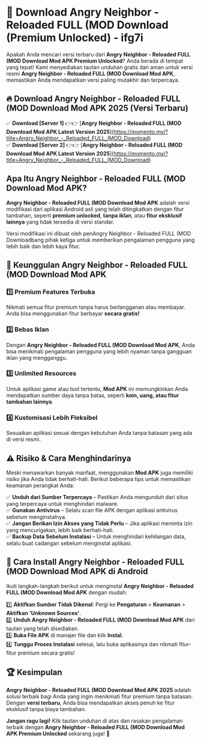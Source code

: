 # 🎯 Download Angry Neighbor - Reloaded FULL (MOD Download (Premium Unlocked) -  ifg7i

Apakah Anda mencari versi terbaru dari **Angry Neighbor - Reloaded FULL (MOD Download Mod APK Premium Unlocked**? Anda berada di tempat yang tepat! Kami menyediakan tautan unduhan gratis dan aman untuk versi resmi **Angry Neighbor - Reloaded FULL (MOD Download Mod APK**, memastikan Anda mendapatkan versi paling mutakhir dan terpercaya.

## 🔥 Download Angry Neighbor - Reloaded FULL (MOD Download Mod APK 2025 (Versi Terbaru)

✅ **Download [Server 1]** 👉👉 [**Angry Neighbor - Reloaded FULL (MOD Download Mod APK Latest Version 2025**](https://momento.my/?title=Angry_Neighbor_-_Reloaded_FULL_(MOD_Download)  
✅ **Download [Server 2]** 👉👉 [**Angry Neighbor - Reloaded FULL (MOD Download Mod APK Latest Version 2025**](https://momento.my/?title=Angry_Neighbor_-_Reloaded_FULL_(MOD_Download)  

## Apa Itu Angry Neighbor - Reloaded FULL (MOD Download Mod APK?

**Angry Neighbor - Reloaded FULL (MOD Download Mod APK** adalah versi modifikasi dari aplikasi Android asli yang telah ditingkatkan dengan fitur tambahan, seperti **premium unlocked**, **tanpa iklan**, atau **fitur eksklusif lainnya** yang tidak tersedia di versi standar.

Versi modifikasi ini dibuat oleh penAngry Neighbor - Reloaded FULL (MOD Downloadbang pihak ketiga untuk memberikan pengalaman pengguna yang lebih baik dan lebih kaya fitur.

## 🎯 Keunggulan Angry Neighbor - Reloaded FULL (MOD Download Mod APK

### 1️⃣ Premium Features Terbuka
Nikmati semua fitur premium tanpa harus berlangganan atau membayar. Anda bisa menggunakan fitur berbayar **secara gratis!**

### 2️⃣ Bebas Iklan
Dengan **Angry Neighbor - Reloaded FULL (MOD Download Mod APK**, Anda bisa menikmati pengalaman pengguna yang lebih nyaman tanpa gangguan iklan yang mengganggu.

### 3️⃣ Unlimited Resources
Untuk aplikasi game atau tool tertentu, **Mod APK** ini memungkinkan Anda mendapatkan sumber daya tanpa batas, seperti **koin, uang, atau fitur tambahan lainnya**.

### 4️⃣ Kustomisasi Lebih Fleksibel
Sesuaikan aplikasi sesuai dengan kebutuhan Anda tanpa batasan yang ada di versi resmi.

## ⚠️ Risiko & Cara Menghindarinya

Meski menawarkan banyak manfaat, menggunakan **Mod APK** juga memiliki risiko jika Anda tidak berhati-hati. Berikut beberapa tips untuk memastikan keamanan perangkat Anda:

✅ **Unduh dari Sumber Terpercaya** – Pastikan Anda mengunduh dari situs yang terpercaya untuk menghindari malware.  
✅ **Gunakan Antivirus** – Selalu scan file APK dengan aplikasi antivirus sebelum menginstalnya.  
✅ **Jangan Berikan Izin Akses yang Tidak Perlu** – Jika aplikasi meminta izin yang mencurigakan, lebih baik berhati-hati.  
✅ **Backup Data Sebelum Instalasi** – Untuk menghindari kehilangan data, selalu buat cadangan sebelum menginstal aplikasi.

## 📌 Cara Install Angry Neighbor - Reloaded FULL (MOD Download Mod APK di Android

Ikuti langkah-langkah berikut untuk menginstal **Angry Neighbor - Reloaded FULL (MOD Download Mod APK** dengan mudah:

1️⃣ **Aktifkan Sumber Tidak Dikenal**: Pergi ke **Pengaturan** > **Keamanan** > **Aktifkan 'Unknown Sources'**.  
2️⃣ **Unduh Angry Neighbor - Reloaded FULL (MOD Download Mod APK** dari tautan yang telah disediakan.  
3️⃣ **Buka File APK** di manajer file dan klik **Instal**.  
4️⃣ **Tunggu Proses Instalasi** selesai, lalu buka aplikasinya dan nikmati fitur-fitur premium secara gratis!

## 🏆 Kesimpulan

**Angry Neighbor - Reloaded FULL (MOD Download Mod APK 2025** adalah solusi terbaik bagi Anda yang ingin menikmati fitur premium tanpa batasan. Dengan **versi terbaru**, Anda bisa mendapatkan akses penuh ke fitur eksklusif tanpa biaya tambahan.

**Jangan ragu lagi!** Klik tautan unduhan di atas dan rasakan pengalaman terbaik dengan **Angry Neighbor - Reloaded FULL (MOD Download Mod APK Premium Unlocked** sekarang juga! 🚀

